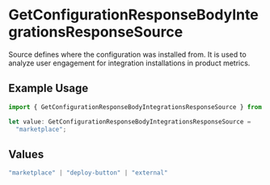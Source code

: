 # GetConfigurationResponseBodyIntegrationsResponseSource

Source defines where the configuration was installed from. It is used to analyze user engagement for integration installations in product metrics.

## Example Usage

```typescript
import { GetConfigurationResponseBodyIntegrationsResponseSource } from "@simplesagar/vercel/models/getconfigurationop.js";

let value: GetConfigurationResponseBodyIntegrationsResponseSource =
  "marketplace";
```

## Values

```typescript
"marketplace" | "deploy-button" | "external"
```